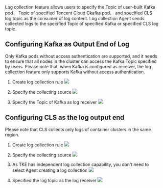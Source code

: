 Log collection feature allows users to specify the Topic of user-built Kafka pod， Topic of specified Tencent Cloud Ckafka pod， and specified CLS log topic as the consumer of log content. Log collection Agent sends collected logs to the specified Topic of specified Kafka or specified CLS log topic.

## Configuring Kafka as Output End of Log

Only Kafka pods without access authentication are supported, and it needs to ensure that all nodes in the cluster can access the Kafka Topic specified by users. Please note that, when Kafka is configured as receiver, the log collection feature only supports Kafka without access authentication.

1. Create log collection rule
![](https://main.qcloudimg.com/raw/00c74f700fb3177a86d557afd0288076.png)

2. Specify the collecting source
![](https://main.qcloudimg.com/raw/99c06a48a43d59e5de3644621a237a5d.png)

3. Specify the Topic of Kafka as log receiver
![](https://main.qcloudimg.com/raw/efef2fee715d3d8f6652fab08a148fc2.png)

## Configuring CLS as the log output end

Please note that CLS collects only logs of container clusters in the same region.

1. Create log collection rule
![](https://main.qcloudimg.com/raw/e0966e19139f388c2834de3f76693914.png)

2. Specify the collecting source
![](https://main.qcloudimg.com/raw/8fb68a9a2ac662c485cd1f6c4276004b.png)

3. As TKE has independent log collection capability, you don't need to select Agent creating a log collection
![](https://main.qcloudimg.com/raw/3bfd1d17372aa3beeb17c5ef94fa9c81.png)

4. Specified the log topic as the log receiver
![](https://main.qcloudimg.com/raw/ee87d6aa20adbd0c4d2abd1a460ddf9d.png)





